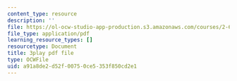 ```yaml
---
content_type: resource
description: ''
file: https://ol-ocw-studio-app-production.s3.amazonaws.com/courses/2-627-fundamentals-of-photovoltaics-fall-2013/a91a8de2d52f00750ce5353f850cd2e1_BcVzc6IGwS0.pdf
file_type: application/pdf
learning_resource_types: []
resourcetype: Document
title: 3play pdf file
type: OCWFile
uid: a91a8de2-d52f-0075-0ce5-353f850cd2e1
---
```

